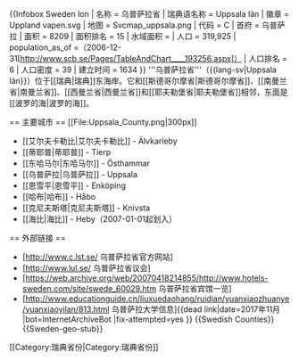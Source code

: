 {{Infobox Sweden lon
| 名称 = 乌普萨拉省
| 瑞典语名称 = Uppsala län
| 徽章 = Uppland vapen.svg
| 地图 = Svcmap_uppsala.png
| 代码 = C
| 首府 = 乌普萨拉
| 面积 = 8209 
| 面积排名 = 15
| 水域面积 = 
| 人口 = 319,925
| population_as_of =（2006-12-31[http://www.scb.se/Pages/TableAndChart____193256.aspx]）
| 人口排名 = 6
| 人口密度 = 39
| 建立时间 = 1634
}}
'''乌普萨拉省'''（{{lang-sv|Uppsala län}}）位于[[瑞典|瑞典]]东海岸。它和[[斯德哥尔摩省|斯德哥尔摩省]]、[[南曼兰省|南曼兰省]]、[[西曼兰省|西曼兰省]]和[[耶夫勒堡省|耶夫勒堡省]]相邻，东面是[[波罗的海|波罗的海]]。

== 主要城市 ==
[[File:Uppsala_County.png|300px]]
* [[艾尔夫卡勒比|艾尔夫卡勒比]] - Älvkarleby
* [[蒂耶普|蒂耶普]] - Tierp
* [[东哈马尔|东哈马尔]] - Östhammar
* [[乌普萨拉|乌普萨拉]] - Uppsala
* [[恩雪平|恩雪平]] - Enköping
* [[哈布|哈布]] - Håbo
* [[克尼夫斯塔|克尼夫斯塔]] - Knivsta
* [[海比|海比]] - Heby（2007-01-01起划入）

== 外部链接 ==
* [http://www.c.lst.se/ 乌普萨拉省官方网站]
* [http://www.lul.se/ 乌普萨拉省议会]
* [https://web.archive.org/web/20070418214855/http://www.hotels-sweden.com/site/swede_60029.htm 乌普萨拉省宾馆一览]
* [http://www.educationguide.cn/liuxuedaohang/ruidian/yuanxiaozhuanye/yuanxiaoyilan/813.html 乌普萨拉大学信息]{{dead link|date=2017年11月 |bot=InternetArchiveBot |fix-attempted=yes }}
{{Swedish Counties}}
{{Sweden-geo-stub}}

[[Category:瑞典省份|Category:瑞典省份]]